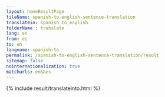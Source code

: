 ```yaml
---
layout: homeResultPage
fileName: spanish-to-english-sentence-translation
translatein: spanish_to_english
folderName : translate
lang: en
from: es
to: en
langname: spanish-to
permalink: /spanish-to-english-sentence-translation/result
sitemap: false
nointernationalization: true
matchurls: en&&es
---
```

{% include result/translateinto.html %}

<script src="/js/result/translation.js" data-foldername="{{page.folderName}}" data-lang="{{page.lang}}"></script>
